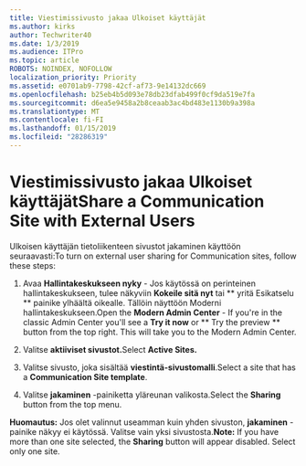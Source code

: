 ```yaml
---
title: Viestimissivusto jakaa Ulkoiset käyttäjät
ms.author: kirks
author: Techwriter40
ms.date: 1/3/2019
ms.audience: ITPro
ms.topic: article
ROBOTS: NOINDEX, NOFOLLOW
localization_priority: Priority
ms.assetid: e0701ab9-7798-42cf-af73-9e14132dc669
ms.openlocfilehash: b25eb4b5d093e78db23dfab499f0cf9da519e7fa
ms.sourcegitcommit: d6ea5e9458a2b8ceaab3ac4bd483e1130b9a398a
ms.translationtype: MT
ms.contentlocale: fi-FI
ms.lasthandoff: 01/15/2019
ms.locfileid: "28286319"
---
```

# <a name="share-a-communication-site-with-external-users"></a><span data-ttu-id="be9e3-102">Viestimissivusto jakaa Ulkoiset käyttäjät</span><span class="sxs-lookup"><span data-stu-id="be9e3-102">Share a Communication Site with External Users</span></span>

<span data-ttu-id="be9e3-103">Ulkoisen käyttäjän tietoliikenteen sivustot jakaminen käyttöön seuraavasti:</span><span class="sxs-lookup"><span data-stu-id="be9e3-103">To turn on external user sharing for Communication sites, follow these steps:</span></span> 
  
1. <span data-ttu-id="be9e3-p101">Avaa **Hallintakeskukseen nyky** - Jos käytössä on perinteinen hallintakeskukseen, tulee näkyviin **Kokeile sitä nyt** tai \*\* yritä Esikatselu \*\* painike ylhäältä oikealle. Tällöin näyttöön Moderni hallintakeskukseen.</span><span class="sxs-lookup"><span data-stu-id="be9e3-p101">Open the **Modern Admin Center** - If you're in the classic Admin Center you'll see a **Try it now** or \*\* Try the preview \*\* button from the top right. This will take you to the Modern Admin Center.</span></span> 
  
2. <span data-ttu-id="be9e3-106">Valitse **aktiiviset sivustot.**</span><span class="sxs-lookup"><span data-stu-id="be9e3-106">Select **Active Sites.**</span></span>
  
3. <span data-ttu-id="be9e3-107">Valitse sivusto, joka sisältää **viestintä-sivustomalli**.</span><span class="sxs-lookup"><span data-stu-id="be9e3-107">Select a site that has a **Communication Site template**.</span></span> 
  
4. <span data-ttu-id="be9e3-108">Valitse **jakaminen** -painiketta yläreunan valikosta.</span><span class="sxs-lookup"><span data-stu-id="be9e3-108">Select the **Sharing** button from the top menu.</span></span> 
  
 <span data-ttu-id="be9e3-p102">**Huomautus:** Jos olet valinnut useamman kuin yhden sivuston, **jakaminen** -painike näkyy ei käytössä. Valitse vain yksi sivustosta.</span><span class="sxs-lookup"><span data-stu-id="be9e3-p102">**Note:** If you have more than one site selected, the **Sharing** button will appear disabled. Select only one site.</span></span> 
  

